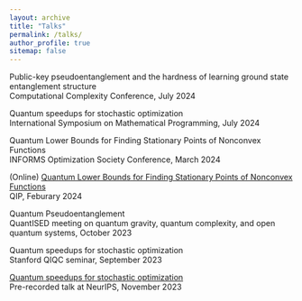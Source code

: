 ```yaml
---
layout: archive
title: "Talks"
permalink: /talks/
author_profile: true
sitemap: false
---
```


Public-key pseudoentanglement and the hardness of learning ground state entanglement structure
<br />
Computational Complexity Conference, July 2024

Quantum speedups for stochastic optimization
<br />
International Symposium on Mathematical Programming, July 2024

Quantum Lower Bounds for Finding Stationary Points of Nonconvex Functions
<br />
INFORMS Optimization Society Conference, March 2024

(Online) [Quantum Lower Bounds for Finding Stationary Points of Nonconvex Functions](https://www.youtube.com/watch?v=24ZJyB9JfTs&t=928s)
<br />
QIP, Feburary 2024 

Quantum Pseudoentanglement
<br />
QuantISED meeting on quantum gravity, quantum complexity, and open quantum systems, October 2023

Quantum speedups for stochastic optimization
<br />
Stanford QIQC seminar, September 2023

[Quantum speedups for stochastic optimization](https://recorder-v3.slideslive.com/?share=88602&s=8db9eb5c-9669-4695-aaf1-12239a81d4b6)
<br />
Pre-recorded talk at NeurIPS, November 2023
